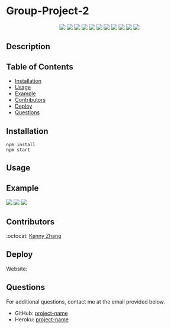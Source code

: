 # Group-Project-2

<p align="center">
    <img src="https://img.shields.io/badge/Javascript-yellow" />
    <img src="https://img.shields.io/badge/HTML-blue" />
    <img src="https://img.shields.io/badge/CSS-orange" />
    <img src="https://img.shields.io/badge/node.js-green" />
    <img src="https://img.shields.io/badge/dotenv-green" />
    <img src="https://img.shields.io/badge/session-orange" />
    <img src="https://img.shields.io/badge/mySQL-blue"  />
    <img src="https://img.shields.io/badge/express-orange" />
    <img src="https://img.shields.io/badge/Sequelize-blue"  />
    <img src="https://img.shields.io/badge/MVC-yellow" />
    <img src="https://img.shields.io/badge/handlebars-red" />
</p>

## Description



## Table of Contents

- [Installation](#installation)
- [Usage](#usage)
- [Example](#example)
- [Contributors](#contributors)
- [Deploy](#deploy)
- [Questions](#questions)

## Installation

```
npm install
npm start
```

## Usage


## Example

![](./img/ex1.png)
![](./img/ex2.png)
![](./img/ex3.png)


## Contributors

:octocat: [Kenny Zhang](https://github.com/KennyZhang12138)

## Deploy

Website: 

## Questions

For additional questions, contact me at the email provided below.

- GitHub: [project-name](https://github.com/ChaseOstien/Group-Project-2)
- Heroku: [project-name]()
